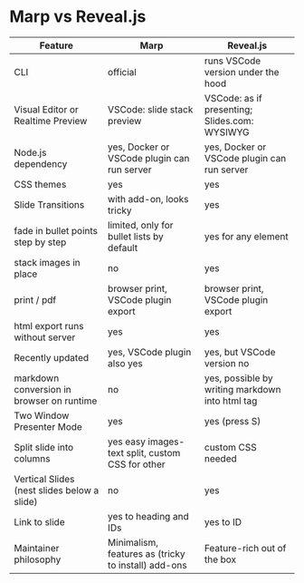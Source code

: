 # Marp vs Reveal.js

| Feature                                     | Marp                                                | Reveal.js                                       |
| ------------------------------------------- | --------------------------------------------------- | ----------------------------------------------- |
| CLI                                         | official                                            | runs VSCode version under the hood              |
| Visual Editor or Realtime Preview           | VSCode: slide stack preview                         | VSCode: as if presenting; Slides.com: WYSIWYG   |
| Node.js dependency                          | yes, Docker or VSCode plugin can run server         | yes, Docker or VSCode plugin can run server     |
| CSS themes                                  | yes                                                 | yes                                             |
| Slide Transitions                           | with add-on, looks tricky                           | yes                                             |
| fade in bullet points step by step          | limited, only for bullet lists by default           | yes for any element                             |
| stack images in place                       | no                                                  | yes                                             |
| print / pdf                                 | browser print, VSCode plugin export                 | browser print, VSCode plugin export             |
| html export runs without server             | yes                                                 | yes                                             |
| Recently updated                            | yes, VSCode plugin also yes                         | yes, but VSCode version no                      |
| markdown conversion in browser on runtime   | no                                                  | yes, possible by writing markdown into html tag |
| Two Window Presenter Mode                   | yes                                                 | yes (press S)                                   |
| Split slide into columns                    | yes easy images-text split, custom CSS for other    | custom CSS needed                               |
| Vertical Slides (nest slides below a slide) | no                                                  | yes                                             |
| Link to slide                               | yes to heading and IDs                              | yes to ID                                       |
| Maintainer philosophy                       | Minimalism, features as (tricky to install) add-ons | Feature-rich out of the box                    |

